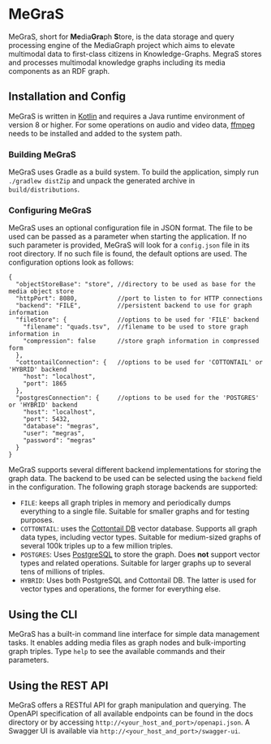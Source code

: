 # MeGraS
MeGraS, short for **Me**dia**Gra**ph **S**tore, is the data storage and query processing engine of the MediaGraph project
which aims to elevate multimodal data to first-class citizens in Knowledge-Graphs.
MegraS stores and processes multimodal knowledge graphs including its media components as an RDF graph. 

## Installation and Config
MeGraS is written in [Kotlin](https://kotlinlang.org/) and requires a Java runtime environment of version 8 or higher.
For some operations on audio and video data, [ffmpeg](https://ffmpeg.org/) needs to be installed and added to the system path.

### Building MeGraS
MeGraS uses Gradle as a build system. To build the application, simply run `./gradlew distZip` and unpack the generated archive in `build/distributions`.

### Configuring MeGraS
MeGraS uses an optional configuration file in JSON format.
The file to be used can be passed as a parameter when starting the application.
If no such parameter is provided, MeGraS will look for a `config.json` file in its root directory.
If no such file is found, the default options are used.
The configuration options look as follows:

````json5
{
  "objectStoreBase": "store", //directory to be used as base for the media object store
  "httpPort": 8080,           //port to listen to for HTTP connections
  "backend": "FILE",          //persistent backend to use for graph information
  "fileStore": {              //options to be used for 'FILE' backend
    "filename": "quads.tsv",  //filename to be used to store graph information in
    "compression": false      //store graph information in compressed form
  },
  "cottontailConnection": {   //options to be used for 'COTTONTAIL' or 'HYBRID' backend
    "host": "localhost",
    "port": 1865
  },
  "postgresConnection": {     //options to be used for the 'POSTGRES' or 'HYBRID' backend
    "host": "localhost",
    "port": 5432,
    "database": "megras",
    "user": "megras",
    "password": "megras"
  }
}
````

MeGraS supports several different backend implementations for storing the graph data.
The backend to be used can be selected using the `backend` field in the configuration.
The following graph storage backends are supported:

- `FILE`: keeps all graph triples in memory and periodically dumps everything to a single file.
Suitable for smaller graphs and for testing purposes.
- `COTTONTAIL`: uses the [Cottontail DB](https://github.com/vitrivr/cottontaildb) vector database.
Supports all graph data types, including vector types.
Suitable for medium-sized graphs of several 100k triples up to a few million triples.
- `POSTGRES`: Uses [PostgreSQL](https://www.postgresql.org/) to store the graph.
Does **not** support vector types and related operations.
Suitable for larger graphs up to several tens of millions of triples.
- `HYBRID`: Uses both PostgreSQL and Cottontail DB.
The latter is used for vector types and operations, the former for everything else.


## Using the CLI

MeGraS has a built-in command line interface for simple data management tasks.
It enables adding media files as graph nodes and bulk-importing graph triples.
Type `help` to see the available commands and their parameters.

## Using the REST API

MeGraS offers a RESTful API for graph manipulation and querying.
The OpenAPI specification of all available endpoints can be found in the docs directory or by accessing `http://<your_host_and_port>/openapi.json`.
A Swagger UI is available via `http://<your_host_and_port>/swagger-ui`.